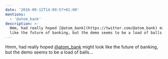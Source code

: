 ```yaml
---
date: '2016-09-12T14:09:57+01:00'
mentions:
  - '@atom_bank'
description: >-
  Hmm, had really hoped [@atom_bank](https://twitter.com/@atom_bank) might look
  like the future of banking, but the demo seems to be a load of balls...
---
```

Hmm, had really hoped [@atom_bank](https://twitter.com/@atom_bank) might look like the future of banking, but the demo seems to be a load of balls...
